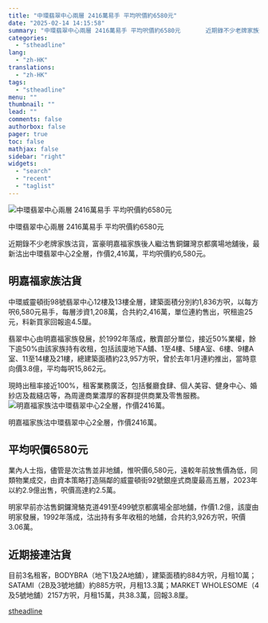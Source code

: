 ```yaml
---
title: "中環翡翠中心兩層 2416萬易手 平均呎價約6580元"
date: "2025-02-14 14:15:58"
summary: "中環翡翠中心兩層 2416萬易手 平均呎價約6580元       近期錄不少老牌家族沽貨，..."
categories:
  - "stheadline"
lang:
  - "zh-HK"
translations:
  - "zh-HK"
tags:
  - "stheadline"
menu: ""
thumbnail: ""
lead: ""
comments: false
authorbox: false
pager: true
toc: false
mathjax: false
sidebar: "right"
widgets:
  - "search"
  - "recent"
  - "taglist"
---
```


![中環翡翠中心兩層 2416萬易手 平均呎價約6580元](https://image.stheadline.com/f/680p0/0x0/100/none/144f46e3e54a537396cd305a22c4da46/stheadline/inewsmedia/20250214/_2025021414101939744.jpg)

中環翡翠中心兩層 2416萬易手 平均呎價約6580元




近期錄不少老牌家族沽貨，富豪明嘉福家族後人繼沽售銅鑼灣京都廣場地舖後，最新沽出中環翡翠中心2全層，作價2,416萬，平均呎價約6,580元。

明嘉福家族沽貨
-------

中環威靈頓街98號翡翠中心12樓及13樓全層，建築面積分別約1,836方呎，以每方呎6,580元易手，每層涉資1,208萬，合共約2,416萬，單位連約售出，呎租逾25元，料新買家回報逾4.5厘。

翡翠中心由明嘉福家族發展，於1992年落成，散賣部分單位，接近50%業權，餘下逾50%由該家族持有收租，包括該廈地下A舖、1至4樓、5樓A室、6樓、9樓A室、11至14樓及21樓，總建築面積約23,957方呎，曾於去年1月連約推出，當時意向價3.8億，平均每呎15,862元。

現時出租率接近100%，租客業務廣泛，包括餐廳食肆、個人美容、健身中心、婚紗店及裁縫店等，為周邊商業濃厚的客群提供商業及零售服務。
 ![明嘉福家族沽中環翡翠中心2全層，作價2416萬。](https://image.hkhl.hk/f/1024p0/0x0/100/none/8fef523427df5d5c92bf6c986b3fbdbf/2025-02/PRO07P04201022.jpg)


明嘉福家族沽中環翡翠中心2全層，作價2416萬。




平均呎價6580元
---------

業內人士指，儘管是次沽售並非地舖，惟呎價6,580元，遠較年前放售價為低，同類物業成交，由資本策略打造隔鄰的威靈頓街92號銀座式商廈最高五層，2023年以約2.9億出售，呎價高達約2.5萬。

明家早前亦沽售銅鑼灣駱克道491至499號京都廣場全部地舖，作價1.2億，該廈由明家發展，1992年落成，沽出持有多年收租的地舖，合共約3,926方呎，呎價3.06萬。

近期接連沽貨
------

目前3名租客，BODYBRA（地下1及2A地舖），建築面積約884方呎，月租10萬；SATAMI（2B及3號地舖）約885方呎，月租13.3萬；MARKET WHOLESOME（4及5號地舖）2157方呎，月租15萬，共38.3萬，回報3.8厘。

[stheadline](https://std.stheadline.com/realtime/article/2052757/即時-地產-中環翡翠中心兩層-2416萬易手-平均呎價約6580元)
